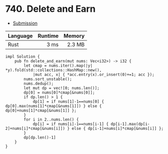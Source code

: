 # 740. Delete and Earn
- [Submission](https://leetcode.com/submissions/detail/1249353660/)

| Language | Runtime | Memory |
| :-       |       -:|      -:|
| Rust | 3 ms | 2.3 MB |
```
impl Solution {
    pub fn delete_and_earn(mut nums: Vec<i32>) -> i32 {
        let cmap = nums.iter().map(|y| *y).fold(std::collections::HashMap::new(), 
            |mut acc, x| { *acc.entry(x).or_insert(0)+=1; acc });
        nums.sort_unstable();  
        nums.dedup(); 
        let mut dp = vec![0; nums.len()];
        dp[0] = nums[0]*cmap[&nums[0]];
        if dp.len() > 1 {
            dp[1] = if nums[1]-1==nums[0] { dp[0].max(nums[1]*cmap[&nums[1]]) } else { dp[0]+nums[1]*cmap[&nums[1]] };
        }
        for i in 2..nums.len() {
            dp[i] = if nums[i]-1==nums[i-1] { dp[i-1].max(dp[i-2]+nums[i]*cmap[&nums[i]]) } else { dp[i-1]+nums[i]*cmap[&nums[i]] };
        }
        dp[dp.len()-1]
    }
}
```
